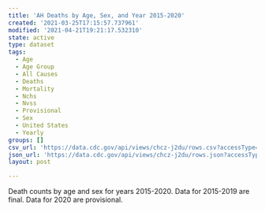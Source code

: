 ```yaml
---
title: 'AH Deaths by Age, Sex, and Year 2015-2020'
created: '2021-03-25T17:15:57.737961'
modified: '2021-04-21T19:21:17.532310'
state: active
type: dataset
tags:
  - Age
  - Age Group
  - All Causes
  - Deaths
  - Mortality
  - Nchs
  - Nvss
  - Provisional
  - Sex
  - United States
  - Yearly
groups: []
csv_url: 'https://data.cdc.gov/api/views/chcz-j2du/rows.csv?accessType=DOWNLOAD'
json_url: 'https://data.cdc.gov/api/views/chcz-j2du/rows.json?accessType=DOWNLOAD'
layout: post

---
```

Death counts by age and sex for years 2015-2020. Data for 2015-2019 are final. Data for 2020 are provisional.
